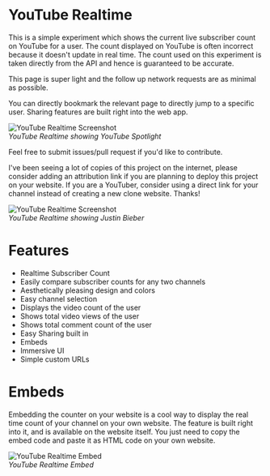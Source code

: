 # YouTube Realtime

This is a simple experiment which shows the current live subscriber count on YouTube for a user. The count displayed on YouTube is often incorrect because it doesn't update in real time. The count used on this experiment is taken directly from the API and hence is guaranteed to be accurate.

This page is super light and the follow up network requests are as minimal as possible.

You can directly bookmark the relevant page to directly jump to a specific user. Sharing features are built right into the web app.

![YouTube Realtime Screenshot](res/Example1.png)<br/>
*YouTube Realtime showing YouTube Spotlight*

Feel free to submit issues/pull request if you'd like to contribute.

I've been seeing a lot of copies of this project on the internet, please consider adding an attribution link if you are planning to deploy this project on your website. If you are a YouTuber, consider using a direct link for your channel instead of creating a new clone website. Thanks!

![YouTube Realtime Screenshot](res/Example2.png)<br/>
*YouTube Realtime showing Justin Bieber*

# Features

* Realtime Subscriber Count
* Easily compare subscriber counts for any two channels
* Aesthetically pleasing design and colors
* Easy channel selection
* Displays the video count of the user
* Shows total video views of the user
* Shows total comment count of the user
* Easy Sharing built in
* Embeds
* Immersive UI
* Simple custom URLs

# Embeds

Embedding the counter on your website is a cool way to display the real time count of your channel on your own website. The feature is built right into it, and is available on the website itself. You just need to copy the embed code and paste it as HTML code on your own website.

![YouTube Realtime Embed](res/embeds.png)<br/>
*YouTube Realtime Embed*
